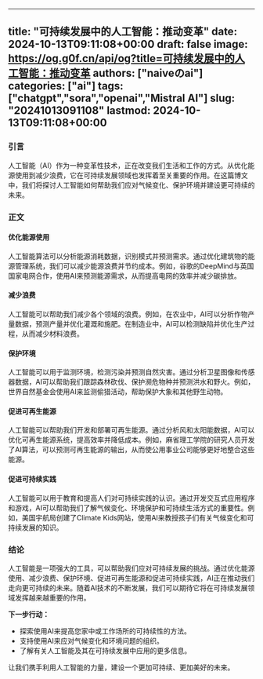
---
title: "可持续发展中的人工智能：推动变革"
date: 2024-10-13T09:11:08+00:00
draft: false
image: https://og.g0f.cn/api/og?title=可持续发展中的人工智能：推动变革
authors: ["naiveのai"]
categories: ["ai"]
tags: ["chatgpt","sora","openai","Mistral AI"]
slug: "20241013091108"
lastmod: 2024-10-13T09:11:08+00:00
---
### 引言

人工智能（AI）作为一种变革性技术，正在改变我们生活和工作的方式。从优化能源使用到减少浪费，它在可持续发展领域也发挥着至关重要的作用。在这篇博文中，我们将探讨人工智能如何帮助我们应对气候变化、保护环境并建设更可持续的未来。

### 正文

#### 优化能源使用

人工智能算法可以分析能源消耗数据，识别模式并预测需求。通过优化建筑物的能源管理系统，我们可以减少能源浪费并节约成本。例如，谷歌的DeepMind与英国国家电网合作，使用AI来预测能源需求，从而提高电网的效率并减少碳排放。

#### 减少浪费

人工智能可以帮助我们减少各个领域的浪费。例如，在农业中，AI可以分析作物产量数据，预测产量并优化灌溉和施肥。在制造业中，AI可以检测缺陷并优化生产过程，从而减少材料浪费。

#### 保护环境

人工智能可以用于监测环境，检测污染并预测自然灾害。通过分析卫星图像和传感器数据，AI可以帮助我们跟踪森林砍伐、保护濒危物种并预测洪水和野火。例如，世界自然基金会使用AI来监测偷猎活动，帮助保护大象和其他野生动物。

#### 促进可再生能源

人工智能可以帮助我们开发和部署可再生能源。通过分析风和太阳能数据，AI可以优化可再生能源系统，提高效率并降低成本。例如，麻省理工学院的研究人员开发了AI算法，可以预测可再生能源的输出，从而使公用事业公司能够更好地整合这些能源。

#### 促进可持续实践

人工智能可以用于教育和提高人们对可持续实践的认识。通过开发交互式应用程序和游戏，AI可以帮助我们了解气候变化、环境保护和可持续生活方式的重要性。例如，美国宇航局创建了Climate Kids网站，使用AI来教授孩子们有关气候变化和可持续发展的知识。

### 结论

人工智能是一项强大的工具，可以帮助我们应对可持续发展的挑战。通过优化能源使用、减少浪费、保护环境、促进可再生能源和促进可持续实践，AI正在推动我们走向更可持续的未来。随着AI技术的不断发展，我们可以期待它将在可持续发展领域发挥越来越重要的作用。

**下一步行动：**

* 探索使用AI来提高您家中或工作场所的可持续性的方法。
* 支持使用AI来应对气候变化和环境问题的组织。
* 了解有关人工智能及其在可持续发展中应用的更多信息。

让我们携手利用人工智能的力量，建设一个更加可持续、更加美好的未来。